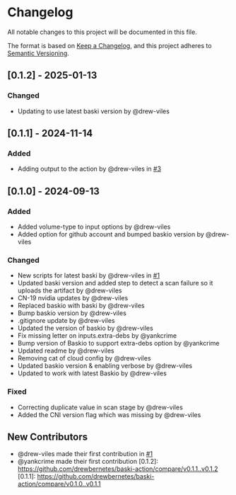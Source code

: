 # Changelog

All notable changes to this project will be documented in this file.

The format is based on [Keep a Changelog](https://keepachangelog.com/en/1.0.0/),
and this project adheres to [Semantic Versioning](https://semver.org/spec/v2.0.0.html).

## [0.1.2] - 2025-01-13

### Changed
- Updating to use latest baski version by @drew-viles

## [0.1.1] - 2024-11-14

### Added
- Adding output to the action by @drew-viles in [#3](https://github.com/drewbernetes/baski-action/pull/3)

## [0.1.0] - 2024-09-13

### Added
- Added volume-type to input options by @drew-viles
- Added option for github account and bumped baskio version by @drew-viles

### Changed
- New scripts for latest baski by @drew-viles in [#1](https://github.com/drewbernetes/baski-action/pull/1)
- Updated baski version and added step to detect a scan failure so it uploads the artifact by @drew-viles
- CN-19 nvidia updates by @drew-viles
- Replaced baskio with baski by @drew-viles
- Bump baskio version by @drew-viles
- .gitignore update by @drew-viles
- Updated the version of baskio by @drew-viles
- Fix missing letter on inputs.extra-debs by @yankcrime
- Bump version of Baskio to support extra-debs option by @yankcrime
- Updated readme by @drew-viles
- Removing cat of cloud config by @drew-viles
- Updated baskio version & enabling verbose by @drew-viles
- Updated to work with latest Baskio by @drew-viles

### Fixed
- Correcting duplicate value in scan stage by @drew-viles
- Added the CNI version flag which was missing by @drew-viles

## New Contributors
* @drew-viles made their first contribution in [#1](https://github.com/drewbernetes/baski-action/pull/1)
* @yankcrime made their first contribution
[0.1.2]: https://github.com/drewbernetes/baski-action/compare/v0.1.1..v0.1.2
[0.1.1]: https://github.com/drewbernetes/baski-action/compare/v0.1.0..v0.1.1

<!-- generated by git-cliff -->

